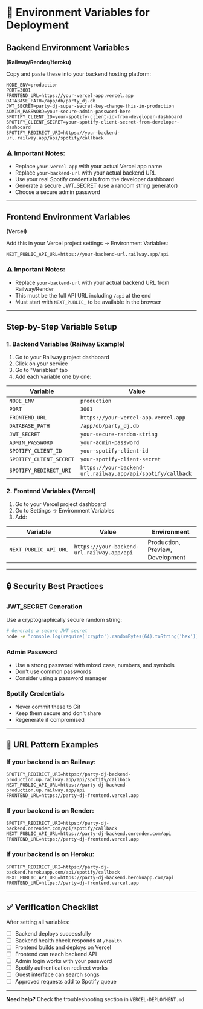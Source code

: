 # 🔐 **Environment Variables for Deployment**

## **Backend Environment Variables** 
**(Railway/Render/Heroku)**

Copy and paste these into your backend hosting platform:

```env
NODE_ENV=production
PORT=3001
FRONTEND_URL=https://your-vercel-app.vercel.app
DATABASE_PATH=/app/db/party_dj.db
JWT_SECRET=party-dj-super-secret-key-change-this-in-production
ADMIN_PASSWORD=your-secure-admin-password-here
SPOTIFY_CLIENT_ID=your-spotify-client-id-from-developer-dashboard
SPOTIFY_CLIENT_SECRET=your-spotify-client-secret-from-developer-dashboard
SPOTIFY_REDIRECT_URI=https://your-backend-url.railway.app/api/spotify/callback
```

### **⚠️ Important Notes:**
- Replace `your-vercel-app` with your actual Vercel app name
- Replace `your-backend-url` with your actual backend URL
- Use your real Spotify credentials from the developer dashboard
- Generate a secure JWT_SECRET (use a random string generator)
- Choose a secure admin password

---

## **Frontend Environment Variables**
**(Vercel)**

Add this in your Vercel project settings → Environment Variables:

```env
NEXT_PUBLIC_API_URL=https://your-backend-url.railway.app/api
```

### **⚠️ Important Notes:**
- Replace `your-backend-url` with your actual backend URL from Railway/Render
- This must be the full API URL including `/api` at the end
- Must start with `NEXT_PUBLIC_` to be available in the browser

---

## **Step-by-Step Variable Setup**

### **1. Backend Variables (Railway Example)**

1. Go to your Railway project dashboard
2. Click on your service
3. Go to "Variables" tab
4. Add each variable one by one:

| Variable | Value |
|----------|-------|
| `NODE_ENV` | `production` |
| `PORT` | `3001` |
| `FRONTEND_URL` | `https://your-vercel-app.vercel.app` |
| `DATABASE_PATH` | `/app/db/party_dj.db` |
| `JWT_SECRET` | `your-secure-random-string` |
| `ADMIN_PASSWORD` | `your-admin-password` |
| `SPOTIFY_CLIENT_ID` | `your-spotify-client-id` |
| `SPOTIFY_CLIENT_SECRET` | `your-spotify-client-secret` |
| `SPOTIFY_REDIRECT_URI` | `https://your-backend-url.railway.app/api/spotify/callback` |

### **2. Frontend Variables (Vercel)**

1. Go to your Vercel project dashboard
2. Go to Settings → Environment Variables
3. Add:

| Variable | Value | Environment |
|----------|-------|-------------|
| `NEXT_PUBLIC_API_URL` | `https://your-backend-url.railway.app/api` | Production, Preview, Development |

---

## **🔒 Security Best Practices**

### **JWT_SECRET Generation**
Use a cryptographically secure random string:
```bash
# Generate a secure JWT secret
node -e "console.log(require('crypto').randomBytes(64).toString('hex'))"
```

### **Admin Password**
- Use a strong password with mixed case, numbers, and symbols
- Don't use common passwords
- Consider using a password manager

### **Spotify Credentials**
- Never commit these to Git
- Keep them secure and don't share
- Regenerate if compromised

---

## **🔧 URL Pattern Examples**

### **If your backend is on Railway:**
```env
SPOTIFY_REDIRECT_URI=https://party-dj-backend-production.up.railway.app/api/spotify/callback
NEXT_PUBLIC_API_URL=https://party-dj-backend-production.up.railway.app/api
FRONTEND_URL=https://party-dj-frontend.vercel.app
```

### **If your backend is on Render:**
```env
SPOTIFY_REDIRECT_URI=https://party-dj-backend.onrender.com/api/spotify/callback
NEXT_PUBLIC_API_URL=https://party-dj-backend.onrender.com/api
FRONTEND_URL=https://party-dj-frontend.vercel.app
```

### **If your backend is on Heroku:**
```env
SPOTIFY_REDIRECT_URI=https://party-dj-backend.herokuapp.com/api/spotify/callback
NEXT_PUBLIC_API_URL=https://party-dj-backend.herokuapp.com/api
FRONTEND_URL=https://party-dj-frontend.vercel.app
```

---

## **✅ Verification Checklist**

After setting all variables:

- [ ] Backend deploys successfully
- [ ] Backend health check responds at `/health`
- [ ] Frontend builds and deploys on Vercel
- [ ] Frontend can reach backend API
- [ ] Admin login works with your password
- [ ] Spotify authentication redirect works
- [ ] Guest interface can search songs
- [ ] Approved requests add to Spotify queue

---

**Need help?** Check the troubleshooting section in `VERCEL-DEPLOYMENT.md`